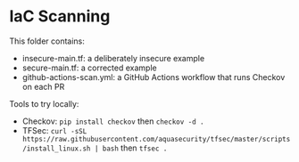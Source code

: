 # IaC Scanning

This folder contains:
- insecure-main.tf: a deliberately insecure example
- secure-main.tf: a corrected example
- github-actions-scan.yml: a GitHub Actions workflow that runs Checkov on each PR

Tools to try locally:
- Checkov: `pip install checkov` then `checkov -d .`
- TFSec: `curl -sSL https://raw.githubusercontent.com/aquasecurity/tfsec/master/scripts/install_linux.sh | bash` then `tfsec .`
